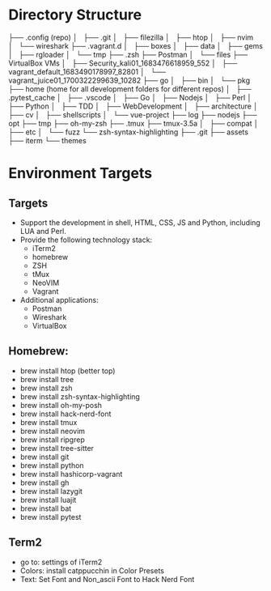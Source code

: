 # Directory Structure

├── .config     (repo)
│   ├── .git
│   ├── filezilla
│   ├── htop
│   ├── nvim
│   └── wireshark
├── .vagrant.d
│   ├── boxes
│   ├── data
│   ├── gems
│   ├── rgloader
│   └── tmp
├── .zsh
├── Postman
│   └── files
├── VirtualBox VMs
│   ├── Security_kali01_1683476618959_552
│   ├── vagrant_default_1683490178997_82801
│   └── vagrant_juice01_1700322299639_10282
├── go
│   ├── bin
│   └── pkg
├── home    (home for all development folders for different repos)
│   ├── .pytest_cache
│   ├── .vscode
│   ├── Go
│   ├── Nodejs
│   ├── Perl
│   ├── Python
│   ├── TDD
│   ├── WebDevelopment
│   ├── architecture
│   ├── cv
│   ├── shellscripts
│   └── vue-project
├── log
├── nodejs
├── opt
├── tmp
├── oh-my-zsh
├── .tmux
├── tmux-3.5a
│   ├── compat
│   ├── etc
│   └── fuzz
└── zsh-syntax-highlighting
    ├── .git
    ├── assets
    ├── iterm
    └── themes

# Environment Targets

## Targets
- Support the development in shell, HTML, CSS, JS and Python, including LUA and Perl.
- Provide the following technology stack:
    - iTerm2
    - homebrew
    - ZSH
    - tMux
    - NeoVIM
    - Vagrant
- Additional applications:
    - Postman
    - Wireshark
    - VirtualBox

## Homebrew:

- brew install htop (better top)
- brew install tree
- brew install zsh
- brew install zsh-syntax-highlighting
- brew install oh-my-posh
- brew install hack-nerd-font
- brew install tmux
- brew install neovim
- brew install ripgrep
- brew install tree-sitter
- brew install git
- brew install python
- brew install hashicorp-vagrant
- brew install gh
- brew install lazygit
- brew install luajit
- brew install bat
- brew install pytest

## Term2

- go to: settings of iTerm2
- Colors: install catppucchin in Color Presets
- Text: Set Font and Non_ascii Font to Hack Nerd Font
